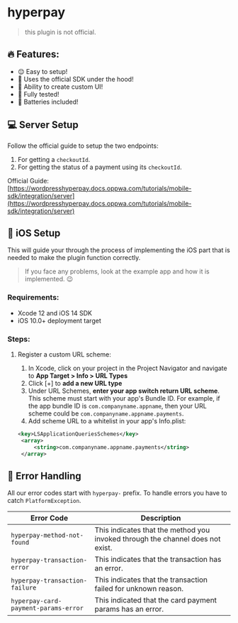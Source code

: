 # hyperpay

> this plugin is not official.

## 🔥 Features:

- 😌 Easy to setup!
- 🚀 Uses the official SDK under the hood!
- 👾 Ability to create custom UI!
- 🧪 Fully tested!
- 🔋 Batteries included!

## 💻 Server Setup

Follow the official guide to setup the two endpoints:

1.  For getting a `checkoutId`.
2.  For getting the status of a payment using its `checkoutId`.

Official Guide: [https://wordpresshyperpay.docs.oppwa.com/tutorials/mobile-sdk/integration/server](https://wordpresshyperpay.docs.oppwa.com/tutorials/mobile-sdk/integration/server)

## 🍎 iOS Setup

This will guide your through the process of implementing the iOS part that is needed to make the plugin function correctly.

> If you face any problems, look at the example app and how it is implemented. 😉

### Requirements:

- Xcode 12 and iOS 14 SDK
- iOS 10.0+ deployment target

### Steps:

1. Register a custom URL scheme:

   1. In Xcode, click on your project in the Project Navigator and navigate to **App Target > Info > URL Types**
   2. Click [+] to **add a new URL type**
   3. Under URL Schemes, **enter your app switch return URL scheme**. This scheme must start with your app's Bundle ID. For example, if the app bundle ID is `com.companyname.appname`, then your URL scheme could be `com.companyname.appname.payments`.
   4. Add scheme URL to a whitelist in your app's Info.plist:

   ```xml
   <key>LSApplicationQueriesSchemes</key>
    <array>
        <string>com.companyname.appname.payments</string>
    </array>
   ```

## 🚨 Error Handling

All our error codes start with `hyperpay-` prefix.
To handle errors you have to catch `PlatformException`.

| Error Code                           | Description                                                                    |
| ------------------------------------ | ------------------------------------------------------------------------------ |
| `hyperpay-method-not-found`          | This indicates that the method you invoked through the channel does not exist. |
| `hyperpay-transaction-error`         | This indicates that the transaction has an error.                              |
| `hyperpay-transaction-failure`       | This indicates that the transaction failed for unknown reason.                 |
| `hyperpay-card-payment-params-error` | This indicated that the card payment params has an error.                      |
